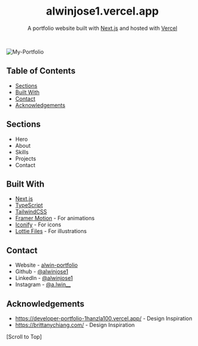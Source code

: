 <h1 align="center">
  alwinjose1.vercel.app
</h1>
<p align="center">
  A portfolio website built with <a href="https://nextjs.org/" target="_blank">Next.js</a> and hosted with <a href="https://vercel.com/" target="_blank">Vercel</a>
</p>

<br>

![My-Portfolio](https://github.com/user-attachments/assets/633eca7b-9691-471e-9b14-994a63ff8ca3)



## Table of Contents

- [Sections](#sections)
- [Built With](#built-with)
- [Contact](#contact)
- [Acknowledgements](#acknowledgements)

## Sections

- Hero
- About
- Skills
- Projects
- Contact

## Built With

- [Next.js](https://nextjs.org/)
- [TypeScript](https://www.typescriptlang.org/)
- [TailwindCSS](https://tailwindcss.com/)
- [Framer Motion](https://www.framer.com/motion/) - For animations
- [Iconify](https://icon-sets.iconify.design/) - For icons
- [Lottie Files](https://lottiefiles.com/) - For illustrations

## Contact

- Website - [alwin-portfolio](https://alwin-portfolio.vercel.app/)
- Github - [@alwinjose1](https://github.com/alwinjose1)
- LinkedIn - [@alwinjose1](https://www.linkedin.com/in/alwinjose1/)
- Instagram - [@a.lwin__](https://www.instagram.com/a.lwin__)

## Acknowledgements

- https://developer-portfolio-1hanzla100.vercel.app/ - Design Inspiration
- https://brittanychiang.com/ - Design Inspiration

[Scroll to Top]
